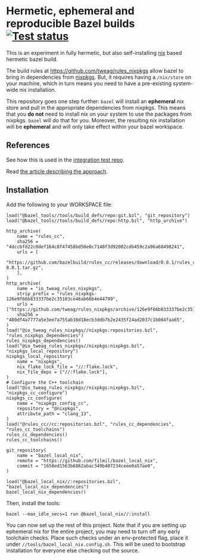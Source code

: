 # Hermetic, ephemeral and reproducible Bazel builds [![Test status](https://github.com/filmil/bazel_local_nix/workflows/Test/badge.svg)](https://github.com/filmil/bazel_local_nix/workflows/Test/badge.svg)

This is an experiment in fully hermetic, but also self-installing [nix][nx]
based hermetic bazel build.

[nx]: https://nixos.org

The build rules at https://github.com/tweag/rules_nixpkgs allow bazel to bring
in dependencies from [nixpkgs][nxp]. But, it requires having a `/nix/store` on
your machine, which in turn means you need to have a pre-existing system-wide
nix installation.

[nxp]: https://github.com/NixOS/nixpkgs

This repository goes one step further: `bazel` will install an **ephemeral**
nix store and pull in the appropriate dependencies from nixpkgs. This means that
you **do not** need to install nix on your system to use the packages from nixpkgs.
`bazel` will do that for you. Moreover, the resulting nix installation will be
**ephemeral** and will only take effect within your bazel workspace.

## References

See how this is used in the [integration test repo][itr].

[itr]: https://github.com/filmil/bazel_local_nix/tree/main/integration

Read [the article describing the approach][ta].

[ta]: https://hdlfactory.com/post/2024/04/20/nix-bazel-%EF%B8%8F/

## Installation

Add the following to your WORKSPACE file:

```
load("@bazel_tools//tools/build_defs/repo:git.bzl", "git_repository")
load("@bazel_tools//tools/build_defs/repo:http.bzl", "http_archive")

http_archive(
    name = "rules_cc",
    sha256 = "4dccbfd22c0def164c8f47458bd50e0c7148f3d92002cdb459c2a96a68498241",
    urls = [
        "https://github.com/bazelbuild/rules_cc/releases/download/0.0.1/rules_cc-0.0.1.tar.gz",
    ],
)
http_archive(
    name = "io_tweag_rules_nixpkgs",
    strip_prefix = "rules_nixpkgs-126e9f66b833337be2c35103ce46ab66b4e44799",
    urls = ["https://github.com/tweag/rules_nixpkgs/archive/126e9f66b833337be2c35103ce46ab66b4e44799.tar.gz"],
    sha256 = "480df4a7777a5e3ee7a755ab38d18ecb3ddb7b2e2435f24ad2037c1b084faa65",
)
load("@io_tweag_rules_nixpkgs//nixpkgs:repositories.bzl", "rules_nixpkgs_dependencies")
rules_nixpkgs_dependencies()
load("@io_tweag_rules_nixpkgs//nixpkgs:nixpkgs.bzl", "nixpkgs_local_repository")
nixpkgs_local_repository(
    name = "nixpkgs",
    nix_flake_lock_file = "//:flake.lock",
    nix_file_deps = ["//:flake.lock"],
)
# Configure the C++ toolchain
load("@io_tweag_rules_nixpkgs//nixpkgs:nixpkgs.bzl", "nixpkgs_cc_configure")
nixpkgs_cc_configure(
    name = "nixpkgs_config_cc",
    repository = "@nixpkgs",
    attribute_path = "clang_13",
)
load("@rules_cc//cc:repositories.bzl", "rules_cc_dependencies", "rules_cc_toolchains")
rules_cc_dependencies()
rules_cc_toolchains()

git_repository(
    name = "bazel_local_nix",
	remote = "https://github.com/filmil/bazel_local_nix",
	commit = "1658ed1563b6862abac349b407234ceee0a57ae0",
)

load("@bazel_local_nix//:repositories.bzl", "bazel_local_nix_dependencies")
bazel_local_nix_dependencies()
```

Then, install the tools:

```
bazel --max_idle_secs=1 run @bazel_local_nix//:install
```

You can now set up the rest of this project. Note that if you are setting
up ephemeral nix for the entire project, you may need to turn off any early
toolchain checks.  Place such checks under an env-protected flag, place
it under `//tools/bazel_local_nix.config.sh`. This will be used to bootstrap
installation for everyone else checking out the source.

